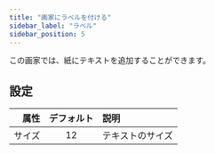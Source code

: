 ```yaml
---
title: "画家にラベルを付ける"
sidebar_label: "ラベル"
sidebar_position: 5
---
```



この画家では、紙にテキストを追加することができます。

## 設定

|  属性 | デフォルト | 説明       |
| ---:|:-----:|:-------- |
| サイズ |  12   | テキストのサイズ |
